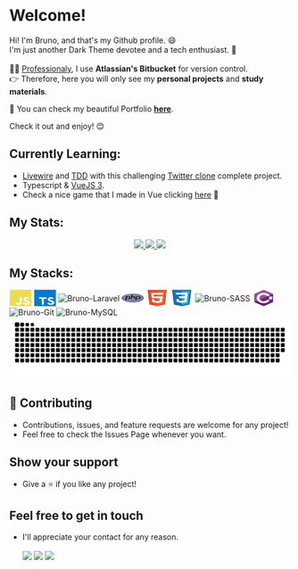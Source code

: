 # Welcome!
Hi! I'm Bruno, and that's my Github profile. 😄 <br>
I'm just another Dark Theme devotee and a tech enthusiast. 🖤<br><br>
👨‍💻 <a href="https://linkedin.com/in/bruno-groth">Professionaly</a>, I use **Atlassian's Bitbucket** for version control. <br>
👉 Therefore, here you will only see my **personal projects** and **study materials**. 

🤩 You can check my beautiful Portfolio **[here](https://brunogroth.github.io/Portfolio-React-Website/)**.
<p> Check it out and enjoy! 😊 </p>

## Currently Learning:
- <a href="https://laravel-livewire.com/" target="_blank">Livewire</a> and <a href="https://en.wikipedia.org/wiki/Test-driven_development" target="_blank">TDD</a> with this challenging [Twitter clone](https://github.com/brunogroth/Twitter) complete project.
- Typescript & <a href="https://github.com/brunogroth/VueJS" target="_blank">VueJS 3</a>.
- Check a nice game that I made in Vue clicking <a href="https://github.com/brunogroth/MonsterSlayerGame" target="_blank">here</a> 🚀

## My Stats:
<div align="center">
  <a href="https://github.com/brunogroth">
  <img height="180em" src="https://github-readme-stats-eight-theta.vercel.app/api?username=brunogroth&show_icons=true&theme=dracula&include_all_commits=true&count_private=true"/>
  <img height="180em" src="https://github-readme-stats-eight-theta.vercel.app/api/top-langs/?username=brunogroth&layout=compact&langs_count=7&theme=dracula"/>
  </a>
  <img height="180em" src="http://github-profile-summary-cards.vercel.app/api/cards/profile-details?username=brunogroth&theme=dracula&layout=compact"> 
</div>
  
## My Stacks:
<div style="display: inline_block">
  <img align="center" alt="Bruno-Js" height="30" width="40" src="https://raw.githubusercontent.com/devicons/devicon/master/icons/javascript/javascript-plain.svg">
  <img align="center" alt="Bruno-TypeScript" height="30" width="40" src="https://raw.githubusercontent.com/devicons/devicon/master/icons/typescript/typescript-original.svg">
  <img align="center" alt="Bruno-Laravel" height="30" width="40" src="https://upload.wikimedia.org/wikipedia/commons/9/9a/Laravel.svg">
  <img align="center" alt="Bruno-Php" height="30" width="40" src="https://raw.githubusercontent.com/devicons/devicon/master/icons/php/php-original.svg">
  <img align="center" alt="Bruno-HTML" height="30" width="40" src="https://raw.githubusercontent.com/devicons/devicon/master/icons/html5/html5-original.svg">
  <img align="center" alt="Bruno-CSS" height="30" width="40" src="https://raw.githubusercontent.com/devicons/devicon/master/icons/css3/css3-original.svg">
  <img align="center" alt="Bruno-SASS" height="30" src="https://cdn.jsdelivr.net/gh/devicons/devicon/icons/sass/sass-original.svg">
  <img align="center" alt="Bruno-Csharp" height="30" width="40" src="https://raw.githubusercontent.com/devicons/devicon/master/icons/csharp/csharp-original.svg">
  <img align="center" alt="Bruno-Git" height="29" src="https://git-scm.com/images/logos/downloads/Git-Icon-White.png"> 
  <img align="center" alt="Bruno-MySQL" height="30" src="https://cdn.jsdelivr.net/gh/devicons/devicon/icons/mysql/mysql-original.svg"><br>
<div> 
<picture>
  <source media="(prefers-color-scheme: dark)" srcset="https://raw.githubusercontent.com/platane/platane/output/github-contribution-grid-snake-dark.svg">
  <source media="(prefers-color-scheme: light)" srcset="https://raw.githubusercontent.com/platane/platane/output/github-contribution-grid-snake.svg">
  <img alt="github contribution grid snake animation" src="https://raw.githubusercontent.com/platane/platane/output/github-contribution-grid-snake.svg">
</picture>
</div>
  
## 🤝 Contributing
- Contributions, issues, and feature requests are welcome for any project!
- Feel free to check the Issues Page whenever you want.
  
## Show your support
- Give a ⭐ if you like any project!

## Feel free to get in touch
- I'll appreciate your contact for any reason. <br><br>
  <a href="https://linkedin.com/in/bruno-groth/" target="_blank"><img src="https://img.shields.io/badge/-LinkedIn-%230077B5?style=for-the-badge&logo=linkedin&logoColor=white" target="_blank"></a> 
  <a href = "mailto:brunom.groth@gmail.com"><img src="https://img.shields.io/badge/-Gmail-%23333?style=for-the-badge&logo=gmail&logoColor=white" target="_blank"></a> 
  <a href="https://github.com/brunogroth"><img src="https://img.shields.io/badge/github-%23121011.svg?style=for-the-badge&logo=github&logoColor=white"> </a>
 
